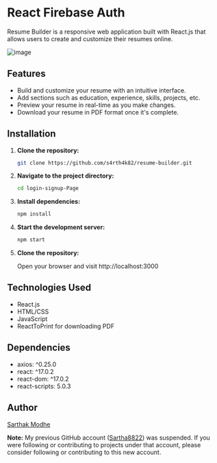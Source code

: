 # React Firebase Auth

Resume Builder is a responsive web application built with React.js that allows users to create and customize their resumes online.

![image](https://github.com/s4rth4k82/resume-builder/assets/166211539/659d5dbe-b054-43b8-926d-d7ece5ddd4b4)

## Features

- Build and customize your resume with an intuitive interface.
- Add sections such as education, experience, skills, projects, etc.
- Preview your resume in real-time as you make changes.
- Download your resume in PDF format once it's complete.

## Installation

1. **Clone the repository:**

   ```bash
   git clone https://github.com/s4rth4k82/resume-builder.git
   
2. **Navigate to the project directory:**
    ```bash
    cd login-signup-Page

3. **Install dependencies:**
    ```bash
    npm install
    
4. **Start the development server:**

   ```bash
   npm start

5. **Clone the repository:**

   Open your browser and visit http://localhost:3000


## Technologies Used
  - React.js
  - HTML/CSS
  - JavaScript
  - ReactToPrint for downloading PDF

## Dependencies

  - axios: ^0.25.0
  - react: ^17.0.2
  - react-dom: ^17.0.2
  - react-scripts: 5.0.3

## Author

[Sarthak Modhe](https://github.com/s4rth4k82)

**Note:** My previous GitHub account ([Sartha8822](https://github.com/Sarthak8822)) was suspended. If you were following or contributing to projects under that account, please consider following or contributing to this new account.


